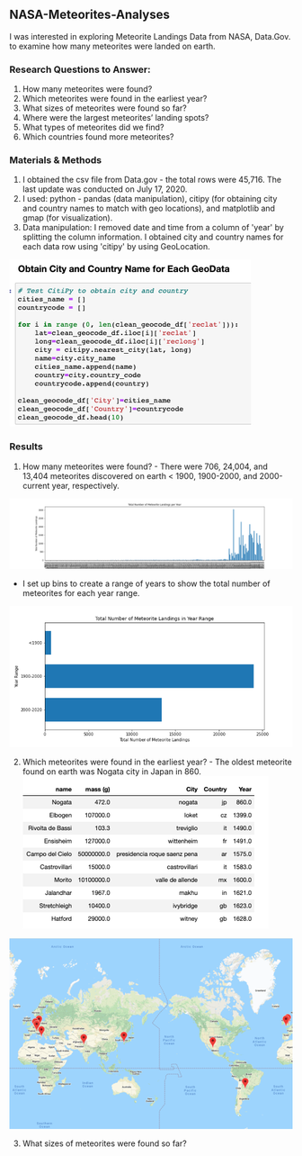 ## NASA-Meteorites-Analyses

I was interested in exploring Meteorite Landings Data from NASA, Data.Gov. to examine how many meteorites were landed on earth.

### Research Questions to Answer:
1) How many meteorites were found? 
2) Which meteorites were found in the earliest year?
3) What sizes of meteorites were found so far? 
4) Where were the largest meteorites’ landing spots?
5) What types of meteorites did we find?
6) Which countries found more meteorites?

### Materials & Methods
1) I obtained the csv file from Data.gov - the total rows were 45,716. The last update was conducted on July 17, 2020.
2) I used: python - pandas (data manipulation), citipy (for obtaining city and country names to match with geo locations), and matplotlib and gmap (for visualization).
3) Data manipulation: I removed date and time from a column of 'year' by splitting the column information. I obtained city and country names for each data row using 'citipy' by using GeoLocation.

![citipy](ReadMe_Images/citipy.png)


### Results
1) How many meteorites were found? - There were 706, 24,004, and 13,404 meteorites discovered on earth < 1900, 1900-2000, and 2000-current year, respectively.

![total_number](ReadMe_Images/Total_Number_Meteorite_Years.png)

* I set up bins to create a range of years to show the total number of meteorites for each year range.
  
![total_number](ReadMe_Images/Total_Number_Meteorite_YearRange.png)


2) Which meteorites were found in the earliest year? - The oldest meteorite found on earth was Nogata city in Japan in 860.
![table](ReadMe_Images/table_1.png)

![map_1](ReadMe_Images/oldest_meteorites.png)


3) What sizes of meteorites were found so far? 


